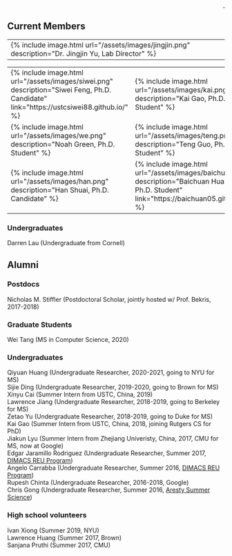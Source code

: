 <div style="text-align: right">
  <a href="https://scholar.google.com/citations?user=jkRa2LEAAAAJ&hl=en"><span style="color:blue">&nbsp;</span></a>
</div>

## Current Members 

<table border="0"  style="border: none!important;">
  <tr style="border: none!important;">
    <td style="border: none!important;">
      {% include image.html url="/assets/images/jingjin.png" description="Dr. Jingjin Yu, Lab Director" %} 
    </td>
    <td style="border: none!important;">
    </td>
  </tr>
</table>  
  

<table border="0"  style="border: none!important;">
  <tr style="border: none!important;">
    <td style="border: none!important;">
      {% include image.html url="/assets/images/siwei.png" description="Siwei Feng, Ph.D. Candidate" link="https://ustcsiwei88.github.io/" %}  
    </td>
    <td style="border: none!important;">
      {% include image.html url="/assets/images/kai.png" description="Kai Gao, Ph.D. Student" %}
    </td>
  </tr>
  <tr style="border: none!important;">
    <td style="border: none!important;">
      {% include image.html url="/assets/images/we.png" description="Noah Green, Ph.D. Student" %} 
    </td>
    <td style="border: none!important;">
      {% include image.html url="/assets/images/teng.png" description="Teng Guo, Ph.D. Student" %}  
    </td>
  </tr>
  <tr style="border: none!important;">
    <td style="border: none!important;">
      {% include image.html url="/assets/images/han.png" description="Han Shuai, Ph.D. Candidate" %} 
    </td>
    <td style="border: none!important;">
      {% include image.html url="/assets/images/baichuan.png" description="Baichuan Huang, Ph.D. Student" link="https://baichuan05.github.io/" %}
    </td>
  </tr>
</table>

### Undergraduates 

Darren Lau (Undergraduate from Cornell)

## Alumni 

### Postdocs 

Nicholas M. Stiffler (Postdoctoral Scholar, jointly hosted w/ Prof. Bekris, 2017-2018)

### Graduate Students

Wei Tang (MS in Computer Science, 2020)

### Undergraduates 

Qiyuan Huang (Undergraduate Researcher, 2020-2021, going to NYU for MS)  
Sijie Ding (Undergraduate Researcher, 2019-2020, going to Brown for MS)  
Xinyu Cai (Summer Intern from USTC, China, 2019)  
Lawrence Jiang (Undergraduate Researcher, 2018-2019, going to Berkeley for MS)  
Zetao Yu (Undergraduate Researcher, 2018-2019, going to Duke for MS)  
Kai Gao (Summer Intern from USTC, China, 2018, joining Rutgers CS for PhD)  
Jiakun Lyu (Summer Intern from Zhejiang Univeristy, China, 2017, CMU for MS, now at Google)  
Edgar Jaramillo Rodriguez (Undergraduate Researcher, Summer 2017, <a href="http://reu.dimacs.rutgers.edu/">DIMACS REU Program</a>)   
Angelo Carrabba (Undergraduate Researcher, Summer 2016, <a href="http://reu.dimacs.rutgers.edu/">DIMACS REU Program</a>)   
Rupesh Chinta (Undergraduate Researcher, 2016-2018, Google)  
Chris Gong (Undergraduate Researcher, Summer 2016, <a href="https://aresty.rutgers.edu/our-programs/summer-science-program" target="_">Aresty Summer Science</a>)  

### High school volunteers

Ivan Xiong (Summer 2019, NYU)  
Lawrence Huang (Summer 2017, Brown)  
Sanjana Pruthi (Summer 2017, CMU)  








